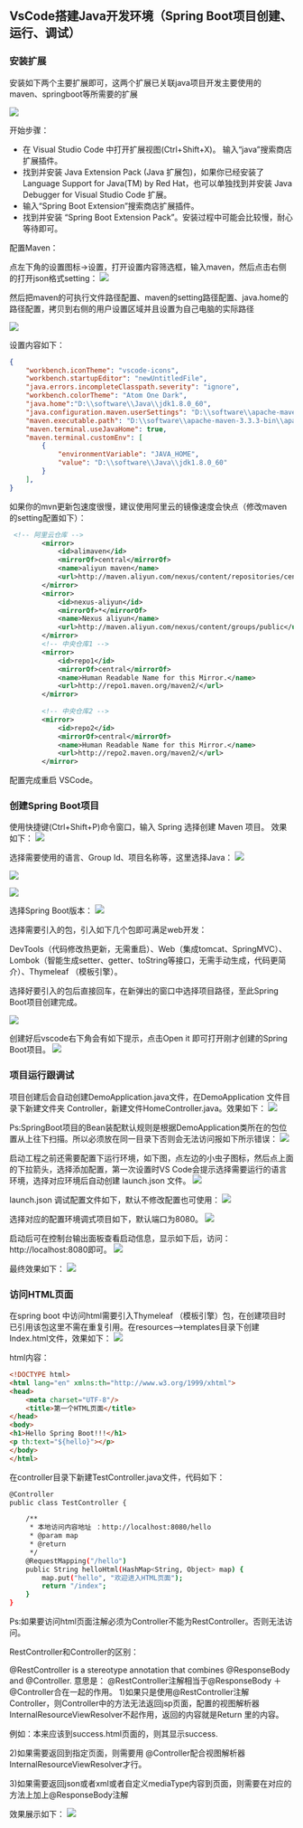 ## VsCode搭建Java开发环境（Spring Boot项目创建、运行、调试）
### 安装扩展

安装如下两个主要扩展即可，这两个扩展已关联java项目开发主要使用的maven、springboot等所需要的扩展

![](https://img2018.cnblogs.com/blog/949088/201810/949088-20181018140701454-853945200.png)

开始步骤：

- 在 Visual Studio Code 中打开扩展视图(Ctrl+Shift+X)。
输入“java”搜索商店扩展插件。
- 找到并安装 Java Extension Pack (Java 扩展包)，如果你已经安装了 Language Support for Java(TM) by Red Hat，也可以单独找到并安装 Java Debugger for Visual Studio Code 扩展。
- 输入“Spring Boot Extension”搜索商店扩展插件。
- 找到并安装 “Spring Boot Extension Pack”。安装过程中可能会比较慢，耐心等待即可。

配置Maven：

点左下角的设置图标->设置，打开设置内容筛选框，输入maven，然后点击右侧的打开json格式setting：
![](https://img2018.cnblogs.com/blog/949088/201810/949088-20181018142037876-936312706.png)

然后把maven的可执行文件路径配置、maven的setting路径配置、java.home的路径配置，拷贝到右侧的用户设置区域并且设置为自己电脑的实际路径

![](https://img2018.cnblogs.com/blog/949088/201810/949088-20181018142807301-1282887727.png)

设置内容如下：
```json
{
    "workbench.iconTheme": "vscode-icons",
    "workbench.startupEditor": "newUntitledFile",
    "java.errors.incompleteClasspath.severity": "ignore",
    "workbench.colorTheme": "Atom One Dark",
    "java.home":"D:\\software\\Java\\jdk1.8.0_60",
    "java.configuration.maven.userSettings": "D:\\software\\apache-maven-3.3.3-bin\\apache-maven-3.3.3\\conf\\settings.xml",
    "maven.executable.path": "D:\\software\\apache-maven-3.3.3-bin\\apache-maven-3.3.3\\bin\\mvn.cmd",
    "maven.terminal.useJavaHome": true,
    "maven.terminal.customEnv": [
        {
            "environmentVariable": "JAVA_HOME",
            "value": "D:\\software\\Java\\jdk1.8.0_60"
        }
    ],
}
```
如果你的mvn更新包速度很慢，建议使用阿里云的镜像速度会快点（修改maven的setting配置如下）：
```xml
 <!-- 阿里云仓库 -->
        <mirror>
            <id>alimaven</id>
            <mirrorOf>central</mirrorOf>
            <name>aliyun maven</name>
            <url>http://maven.aliyun.com/nexus/content/repositories/central/</url>
        </mirror>
        <mirror>
            <id>nexus-aliyun</id>
            <mirrorOf>*</mirrorOf>
            <name>Nexus aliyun</name>
            <url>http://maven.aliyun.com/nexus/content/groups/public</url>
        </mirror>
        <!-- 中央仓库1 -->
        <mirror>
            <id>repo1</id>
            <mirrorOf>central</mirrorOf>
            <name>Human Readable Name for this Mirror.</name>
            <url>http://repo1.maven.org/maven2/</url>
        </mirror>
    
        <!-- 中央仓库2 -->
        <mirror>
            <id>repo2</id>
            <mirrorOf>central</mirrorOf>
            <name>Human Readable Name for this Mirror.</name>
            <url>http://repo2.maven.org/maven2/</url>
        </mirror>
```
配置完成重启 VSCode。
### 创建Spring Boot项目
使用快捷键(Ctrl+Shift+P)命令窗口，输入 Spring 选择创建 Maven 项目。 效果如下：
![](https://img2018.cnblogs.com/blog/949088/201810/949088-20181019110527579-986789609.png)

选择需要使用的语言、Group Id、项目名称等，这里选择Java：
![](https://img2018.cnblogs.com/blog/949088/201810/949088-20181019110754155-40455743.png)

![](https://img2018.cnblogs.com/blog/949088/201810/949088-20181019110856222-1209305730.png)

![](https://img2018.cnblogs.com/blog/949088/201810/949088-20181019111002777-1987557021.png)

选择Spring Boot版本：
![](https://img2018.cnblogs.com/blog/949088/201810/949088-20181019111039119-440533955.png)

选择需要引入的包，引入如下几个包即可满足web开发：

DevTools（代码修改热更新，无需重启）、Web（集成tomcat、SpringMVC）、Lombok（智能生成setter、getter、toString等接口，无需手动生成，代码更简介）、Thymeleaf （模板引擎）。

选择好要引入的包后直接回车，在新弹出的窗口中选择项目路径，至此Spring Boot项目创建完成。

![](https://img2018.cnblogs.com/blog/949088/201810/949088-20181019111826340-254130709.png)

创建好后vscode右下角会有如下提示，点击Open it 即可打开刚才创建的Spring Boot项目。
![](https://img2018.cnblogs.com/blog/949088/201810/949088-20181019112116653-410014195.png)

### 项目运行跟调试
项目创建后会自动创建DemoApplication.java文件，在DemoApplication 文件目录下新建文件夹 Controller，新建文件HomeController.java。效果如下：
![](https://img2018.cnblogs.com/blog/949088/201810/949088-20181019133810848-1910514658.png)

Ps:SpringBoot项目的Bean装配默认规则是根据DemoApplication类所在的包位置从上往下扫描。所以必须放在同一目录下否则会无法访问报如下所示错误：
![](https://img2018.cnblogs.com/blog/949088/201810/949088-20181018171327250-1855055392.png)

启动工程之前还需要配置下运行环境，如下图，点左边的小虫子图标，然后点上面的下拉箭头，选择添加配置，第一次设置时VS Code会提示选择需要运行的语言环境，选择对应环境后自动创建 launch.json 文件。
![](https://img2018.cnblogs.com/blog/949088/201810/949088-20181018170430790-1469607250.png)

launch.json 调试配置文件如下，默认不修改配置也可使用：
![](https://img2018.cnblogs.com/blog/949088/201810/949088-20181018170816359-2101824580.png)

选择对应的配置环境调式项目如下，默认端口为8080。
![](https://img2018.cnblogs.com/blog/949088/201810/949088-20181018170940292-676370504.png)

启动后可在控制台输出面板查看启动信息，显示如下后，访问：http://localhost:8080即可。
![](https://img2018.cnblogs.com/blog/949088/201810/949088-20181018171203180-856160012.png)

最终效果如下：
![](https://img2018.cnblogs.com/blog/949088/201810/949088-20181019135017904-1365099465.png)

### 访问HTML页面
在spring boot 中访问html需要引入Thymeleaf （模板引擎）包，在创建项目时已引用该包这里不需在重复引用。在resources-->templates目录下创建Index.html文件，效果如下：
![](https://img2018.cnblogs.com/blog/949088/201810/949088-20181019135536794-1609170362.png)

html内容：
```html
<!DOCTYPE html>
<html lang="en" xmlns:th="http://www.w3.org/1999/xhtml">
<head>
    <meta charset="UTF-8"/>
    <title>第一个HTML页面</title>
</head>
<body>
<h1>Hello Spring Boot!!!</h1>
<p th:text="${hello}"></p>
</body>
</html>
```
在controller目录下新建TestController.java文件，代码如下：
```bash
@Controller
public class TestController {

    /**
     * 本地访问内容地址 ：http://localhost:8080/hello
     * @param map
     * @return
     */
    @RequestMapping("/hello")
    public String helloHtml(HashMap<String, Object> map) {
        map.put("hello", "欢迎进入HTML页面");
        return "/index";
    }
}
```

Ps:如果要访问html页面注解必须为Controller不能为RestController。否则无法访问。

RestController和Controller的区别：

@RestController is a stereotype annotation that combines @ResponseBody and @Controller.
意思是：
@RestController注解相当于@ResponseBody ＋ @Controller合在一起的作用。
1)如果只是使用@RestController注解Controller，则Controller中的方法无法返回jsp页面，配置的视图解析器InternalResourceViewResolver不起作用，返回的内容就是Return 里的内容。

例如：本来应该到success.html页面的，则其显示success.

2)如果需要返回到指定页面，则需要用 @Controller配合视图解析器InternalResourceViewResolver才行。

3)如果需要返回json或者xml或者自定义mediaType内容到页面，则需要在对应的方法上加上@ResponseBody注解

效果展示如下：
![](https://img2018.cnblogs.com/blog/949088/201810/949088-20181019140657585-1350811104.png)